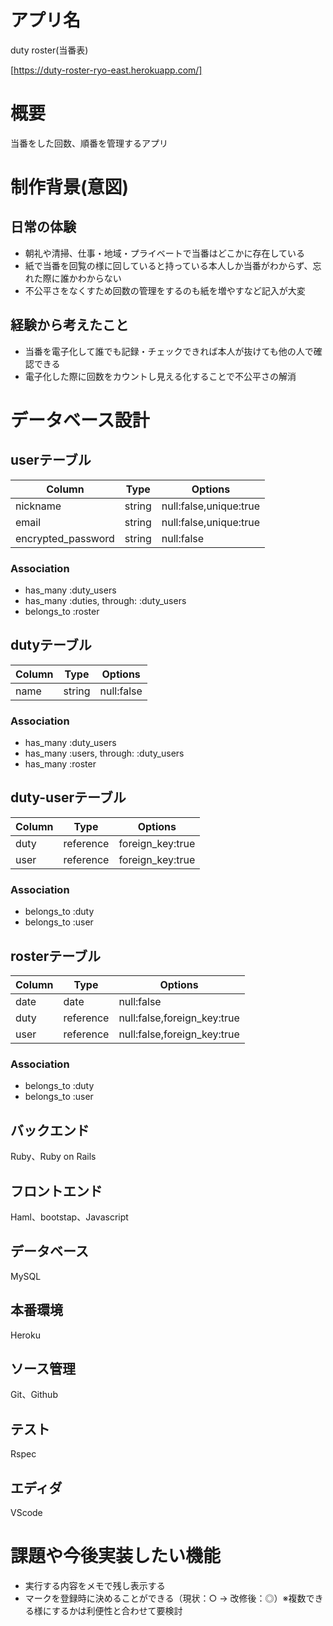 # アプリ名
duty roster(当番表)

[https://duty-roster-ryo-east.herokuapp.com/]

# 概要
当番をした回数、順番を管理するアプリ

# 制作背景(意図)
## 日常の体験
- 朝礼や清掃、仕事・地域・プライベートで当番はどこかに存在している
- 紙で当番を回覧の様に回していると持っている本人しか当番がわからず、忘れた際に誰かわからない
- 不公平さをなくすため回数の管理をするのも紙を増やすなど記入が大変

## 経験から考えたこと
- 当番を電子化して誰でも記録・チェックできれば本人が抜けても他の人で確認できる
- 電子化した際に回数をカウントし見える化することで不公平さの解消

# データベース設計

## userテーブル

| Column              | Type      | Options                |
| ------------------- | --------- | ---------------------- |
| nickname            | string    | null:false,unique:true |
| email               | string    | null:false,unique:true |
| encrypted_password  | string    | null:false             |

### Association
- has_many :duty_users
- has_many :duties, through: :duty_users
- belongs_to :roster

## dutyテーブル

| Column              | Type      | Options       |
| ------------------- | --------- | ------------- |
| name                | string    | null:false    |

### Association
- has_many :duty_users
- has_many :users, through: :duty_users
- has_many :roster

## duty-userテーブル

| Column     | Type         | Options           |
| ---------- | ------------ | ----------------- |
| duty       | reference    | foreign_key:true  |
| user       | reference    | foreign_key:true  |

### Association
- belongs_to :duty
- belongs_to :user

## rosterテーブル

| Column    | Type         | Options                      |
| --------- | ------------ | ---------------------------- |
| date      | date         | null:false                   |
| duty      | reference    | null:false,foreign_key:true  |
| user      | reference    | null:false,foreign_key:true  |

### Association
- belongs_to :duty
- belongs_to :user

## バックエンド
Ruby、Ruby on Rails
## フロントエンド
Haml、bootstap、Javascript
## データベース
MySQL
## 本番環境
Heroku
## ソース管理
Git、Github
## テスト
Rspec
## エディダ
VScode

# 課題や今後実装したい機能
- 実行する内容をメモで残し表示する
- マークを登録時に決めることができる（現状：○ → 改修後：◎）※複数できる様にするかは利便性と合わせて要検討